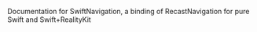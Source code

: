 
Documentation for SwiftNavigation, a binding of RecastNavigation for pure Swift and Swift+RealityKit

